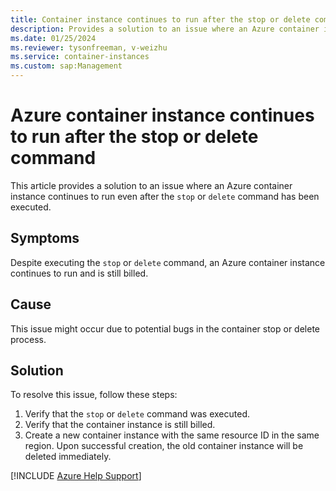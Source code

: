```yaml
---
title: Container instance continues to run after the stop or delete command
description: Provides a solution to an issue where an Azure container instance continues to run even after being stopped or deleted.
ms.date: 01/25/2024
ms.reviewer: tysonfreeman, v-weizhu
ms.service: container-instances
ms.custom: sap:Management
---
```

# Azure container instance continues to run after the stop or delete command

This article provides a solution to an issue where an Azure container instance continues to run even after the `stop` or `delete` command has been executed.

## Symptoms

Despite executing the `stop` or `delete` command, an Azure container instance continues to run and is still billed.

## Cause

This issue might occur due to potential bugs in the container stop or delete process.

## Solution

To resolve this issue, follow these steps:

1. Verify that the `stop` or `delete` command was executed.
2. Verify that the container instance is still billed.
3. Create a new container instance with the same resource ID in the same region. Upon successful creation, the old container instance will be deleted immediately.

[!INCLUDE [Azure Help Support](../../includes/azure-help-support.md)]

